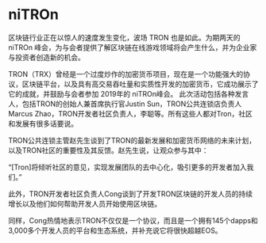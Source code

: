 # niTROn

区块链行业正在以惊人的速度发生变化，波场 TRON 也是如此。为期两天的 niTROn 峰会，为与会者提供了解区块链在线游戏领域将会产生什么，并为企业家与投资者创造新的机会。

TRON（TRX）曾经是一个过度炒作的加密货币项目，现在是一个功能强大的协议，区块链平台，以及具有高交易吞吐量和实质性开发的加密货币，它成功展示了它的成就，并鼓励与会者参加 2019年的 niTROn峰会。
此次活动包括各种发言人，包括TRON的创始人兼首席执行官Justin Sun，TRON公共连锁店负责人Marcus Zhao，TRON开发者社区负责人，李聪等。所有这些人都对Tron，社区和发展有很多话要说。

TRON公共连锁主管赵先生谈到了TRON的最新发展和加密货币网络的未来计划，以及TRON社区的重要性及其反馈。赵先生说，让观众参与其中：

“[Tron]将倾听社区的意见，实现发展团队的去中心化，吸引更多的开发者加入我们。”

此外，TRON开发者社区负责人Cong谈到了开发TRON区块链的开发人员的持续增长以及他们如何帮助开发人员开始使用区块链。

同样，Cong热情地表示TRON不仅仅是一个协议，而且是一个拥有145个dapps和3,000多个开发人员的平台和生态系统，并补充说它将很快超越EOS。
